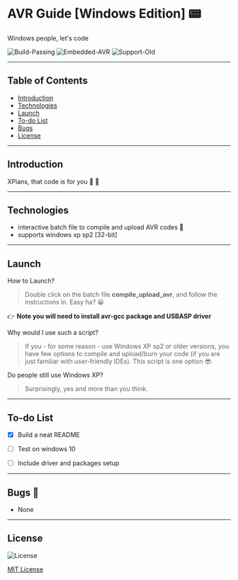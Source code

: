 
# AVR Guide **[Windows Edition]** 📟

Windows people, let's code

![Build-Passing][1] ![Embedded-AVR][2] ![Support-Old][3]

[1]: https://img.shields.io/:Windows_XP-passed-whiteGreen.svg?style=round-square
[2]: https://img.shields.io/:Embedded-AVR-yellow.svg?style=round-square
[3]: https://img.shields.io/:Support-Old-blue.svg?style=round-square

---

## Table of Contents
* [Introduction][10]
* [Technologies][11]
* [Launch][12]
* [To-do List][15]
* [Bugs][16]
* [License][17]


[10]: https://github.com/Hagar-Usama/AVR_Windows#introduction

[11]: https://github.com/Hagar-Usama/AVR_Windows#technologies

[12]: https://github.com/Hagar-Usama/AVR_Windows#launch

[13]: https://github.com/Hagar-Usama/AVR_Windows#screenshots

[15]: https://github.com/Hagar-Usama/AVR_Windows#to-do-list

[16]: https://github.com/Hagar-Usama/AVR_Windows#bugs

[17]: https://github.com/Hagar-Usama/AVR_Windows#license

---

## Introduction

XPians, that code is for you 🎉 💙

---

## Technologies

* interactive batch file to compile and upload AVR codes 🙌
* supports windows xp sp2 [32-bit]
---

## Launch

 How to Launch?
 > Double click on the batch file **compile_upload_avr**, and follow the instructions in. Easy ha? 😀

<!-- include screenshots -->

👉 **Note you will need to install avr-gcc package and USBASP driver**


Why would I use such a script?
> If you - for some reason - use Windows XP sp2 or older versions, you have few options to compile and upload/burn your code (if you are just familiar with user-friendly IDEs). This script is one option 😎.

Do people still use Windows XP?
> Surprisingly, yes and more than you think.



---



## To-do List
* [x] Build a neat README
* [ ] Test on windows 10
* [ ] Include driver and packages setup



---

## Bugs 🐞
* None

---

## License
![License](http://img.shields.io/:License-MIT-blue.svg?style=round-square)

[MIT License](https://opensource.org/licenses/MIT "MIT")
